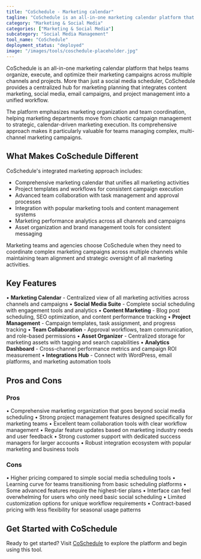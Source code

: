 ```yaml
---
title: "CoSchedule - Marketing calendar"
tagline: "CoSchedule is an all-in-one marketing calendar platform that helps teams organize, execute, and optimize their marketing campaigns across multiple channels and projects..."
category: "Marketing & Social Media"
categories: ["Marketing & Social Media"]
subcategory: "Social Media Management"
tool_name: "CoSchedule"
deployment_status: "deployed"
image: "/images/tools/coschedule-placeholder.jpg"
---
```


CoSchedule is an all-in-one marketing calendar platform that helps teams organize, execute, and optimize their marketing campaigns across multiple channels and projects. More than just a social media scheduler, CoSchedule provides a centralized hub for marketing planning that integrates content marketing, social media, email campaigns, and project management into a unified workflow.

The platform emphasizes marketing organization and team coordination, helping marketing departments move from chaotic campaign management to strategic, calendar-driven marketing execution. Its comprehensive approach makes it particularly valuable for teams managing complex, multi-channel marketing campaigns.

## What Makes CoSchedule Different

CoSchedule's integrated marketing approach includes:
- Comprehensive marketing calendar that unifies all marketing activities
- Project templates and workflows for consistent campaign execution
- Advanced team collaboration with task management and approval processes
- Integration with popular marketing tools and content management systems
- Marketing performance analytics across all channels and campaigns
- Asset organization and brand management tools for consistent messaging

Marketing teams and agencies choose CoSchedule when they need to coordinate complex marketing campaigns across multiple channels while maintaining team alignment and strategic oversight of all marketing activities.

## Key Features

• **Marketing Calendar** - Centralized view of all marketing activities across channels and campaigns
• **Social Media Suite** - Complete social scheduling with engagement tools and analytics
• **Content Marketing** - Blog post scheduling, SEO optimization, and content performance tracking
• **Project Management** - Campaign templates, task assignment, and progress tracking
• **Team Collaboration** - Approval workflows, team communication, and role-based permissions
• **Asset Organizer** - Centralized storage for marketing assets with tagging and search capabilities
• **Analytics Dashboard** - Cross-channel performance metrics and campaign ROI measurement
• **Integrations Hub** - Connect with WordPress, email platforms, and marketing automation tools

## Pros and Cons

### Pros
• Comprehensive marketing organization that goes beyond social media scheduling
• Strong project management features designed specifically for marketing teams
• Excellent team collaboration tools with clear workflow management
• Regular feature updates based on marketing industry needs and user feedback
• Strong customer support with dedicated success managers for larger accounts
• Robust integration ecosystem with popular marketing and business tools

### Cons
• Higher pricing compared to simple social media scheduling tools
• Learning curve for teams transitioning from basic scheduling platforms
• Some advanced features require the highest-tier plans
• Interface can feel overwhelming for users who only need basic social scheduling
• Limited customization options for unique workflow requirements
• Contract-based pricing with less flexibility for seasonal usage patterns

## Get Started with CoSchedule

Ready to get started? Visit [CoSchedule](https://coschedule.com/) to explore the platform and begin using this tool.